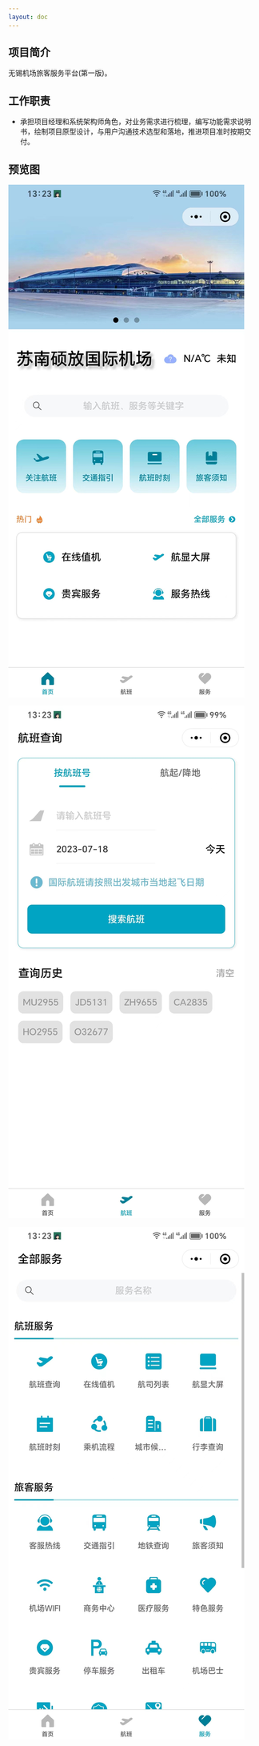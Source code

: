 ```yaml
---
layout: doc
---
```


## 项目简介 ##

无锡机场旅客服务平台(第一版)。

## 工作职责 ##

- 承担项目经理和系统架构师角色，对业务需求进行梳理，编写功能需求说明书，绘制项目原型设计，与用户沟通技术选型和落地，推进项目准时按期交付。

## 预览图 ##

<div class="grid grid-cols-3 gap-4">

![Alt text](../public/images/cmono-%E5%BE%AE%E4%BF%A1%E5%9B%BE%E7%89%87_20230718132421.jpg)

![Alt text](../public/images/cmono-%E5%BE%AE%E4%BF%A1%E5%9B%BE%E7%89%87_20230718132437.jpg)

![Alt text](../public/images/cmono-%E5%BE%AE%E4%BF%A1%E5%9B%BE%E7%89%87_20230718132500.jpg)

</div>

